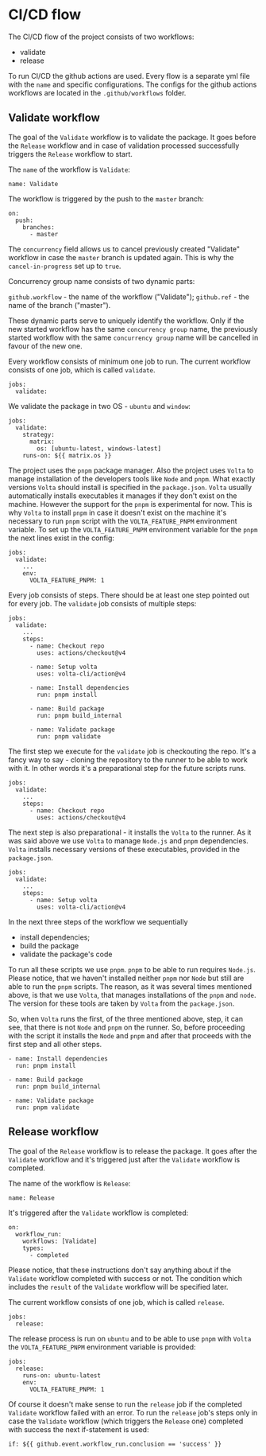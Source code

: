 # CI/CD flow

The CI/CD flow of the project consists of two workflows:
- validate
- release

To run CI/CD the github actions are used. Every flow is a separate yml file with the `name` and specific configurations. The configs for the github actions workflows are located in the `.github/workflows` folder.

## Validate workflow

The goal of the `Validate` workflow is to validate the package. It goes before the `Release` workflow and in case of validation processed successfully triggers the `Release` workflow to start.

The `name` of the workflow is `Validate`:

```
name: Validate
```

The workflow is triggered by the push to the `master` branch:

```
on:
  push:
    branches:
      - master
```

The `concurrency` field allows us to cancel previously created "Validate" workflow in case the `master` branch is updated again. This is why the `cancel-in-progress` set up to `true`.

Concurrency group name consists of two dynamic parts:

`github.workflow` - the name of the workflow ("Validate");
`github.ref` - the name of the branch ("master").

These dynamic parts serve to uniquely identify the workflow. Only if the new started workflow has the same `concurrency group` name, the previously started workflow with the same `concurrency group` name will be cancelled in favour of the new one.

Every workflow consists of minimum one job to run. The current workflow consists of one job, which is called `validate`.

```
jobs:
  validate:
```

We validate the package in two OS - `ubuntu` and `window`:

```
jobs:
  validate:
    strategy:
      matrix:
        os: [ubuntu-latest, windows-latest]
    runs-on: ${{ matrix.os }}
```

The project uses the `pnpm` package manager. Also the project uses `Volta` to manage installation of the developers tools like `Node` and `pnpm`. What exactly versions `Volta` should install is specified in the `package.json`. `Volta` usually automatically installs executables it manages if they don't exist on the machine. However the support for the `pnpm` is experimental for now. This is why `Volta` to install `pnpm` in case it doesn't exist on the machine it's necessary to run `pnpm` script with the `VOLTA_FEATURE_PNPM` environment variable. To set up the `VOLTA_FEATURE_PNPM` environment variable for the `pnpm` the next lines exist in the config:

```
jobs:
  validate:
    ...
    env:
      VOLTA_FEATURE_PNPM: 1
```

Every job consists of steps. There should be at least one step pointed out for every job. The `validate` job consists of multiple steps:

```
jobs:
  validate:
    ...
    steps:
      - name: Checkout repo
        uses: actions/checkout@v4

      - name: Setup volta
        uses: volta-cli/action@v4

      - name: Install dependencies
        run: pnpm install

      - name: Build package
        run: pnpm build_internal

      - name: Validate package
        run: pnpm validate
```

The first step we execute for the `validate` job is checkouting the repo. It's a fancy way to say - cloning the repository to the runner to be able to work with it. In other words it's a preparational step for the future scripts runs.

```
jobs:
  validate:
    ...
    steps:
      - name: Checkout repo
        uses: actions/checkout@v4
```

The next step is also preparational - it installs the `Volta` to the runner. As it was said above we use `Volta` to manage `Node.js` and `pnpm` dependencies. `Volta` installs necessary versions of these executables, provided in the `package.json`.

```
jobs:
  validate:
    ...
    steps:
      - name: Setup volta
        uses: volta-cli/action@v4
```

In the next three steps of the workflow we sequentially 
- install dependencies;
- build the package
- validate the package's code

To run all these scripts we use `pnpm`. `pnpm` to be able to run requires `Node.js`. Please notice, that we haven't installed neither `pnpm` nor `Node` but still are able to run the `pnpm` scripts. The reason, as it was several times mentioned above, is that we use `Volta`, that manages installations of the `pnpm` and `node`. The version for these tools are taken by `Volta` from the `package.json`.

So, when `Volta` runs the first, of the three mentioned above, step, it can see, that there is not `Node` and `pnpm` on the runner. So, before proceeding with the script it installs the `Node` and `pnpm` and after that proceeds with the first step and all other steps.

```
- name: Install dependencies
  run: pnpm install

- name: Build package
  run: pnpm build_internal

- name: Validate package
  run: pnpm validate
```

## Release workflow

The goal of the `Release` workflow is to release the package. It goes after the `Validate` workflow and it's triggered just after the `Validate` workflow is completed.

The name of the workflow is `Release`:

```
name: Release
```

It's triggered after the `Validate` workflow is completed:

```
on:
  workflow_run:
    workflows: [Validate]
    types:
      - completed
```

Please notice, that these instructions don't say anything about if the `Validate` workflow completed with success or not. The condition which includes the `result` of the `Validate` workflow will be specified later.

The current workflow consists of one job, which is called `release`.

```
jobs:
  release:
```

The release process is run on `ubuntu` and to be able to use `pnpm` with `Volta` the `VOLTA_FEATURE_PNPM` environment variable is provided:

```
jobs:
  release:
    runs-on: ubuntu-latest
    env:
      VOLTA_FEATURE_PNPM: 1
```

Of course it doesn't make sense to run the `release` job if the completed `Validate` workflow failed with an error. To run the `release` job's steps only in case the `Validate` workflow (which triggers the `Release` one) completed with success the next if-statement is used:

```
if: ${{ github.event.workflow_run.conclusion == 'success' }}
```
